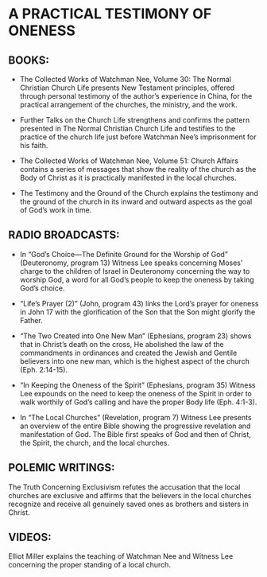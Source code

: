 # A PRACTICAL TESTIMONY OF ONENESS

## BOOKS:

* The Collected Works of Watchman Nee, Volume 30: The Normal Christian Church Life presents New Testament principles, offered through personal testimony of the author’s experience in China, for the practical arrangement of the churches, the ministry, and the work.

* Further Talks on the Church Life strengthens and confirms the pattern presented in The Normal Christian Church Life and testifies to the practice of the church life just before Watchman Nee’s imprisonment for his faith.

* The Collected Works of Watchman Nee, Volume 51: Church Affairs contains a series of messages that show the reality of the church as the Body of Christ as it is practically manifested in the local churches.

* The Testimony and the Ground of the Church explains the testimony and the ground of the church in its inward and outward aspects as the goal of God’s work in time.

## RADIO BROADCASTS:

* In “God’s Choice—The Definite Ground for the Worship of God” (Deuteronomy, program 13) Witness Lee speaks concerning Moses’ charge to the children of Israel in Deuteronomy concerning the way to worship God, a word for all God’s people to keep the oneness by taking God’s choice.

* “Life’s Prayer (2)” (John, program 43) links the Lord’s prayer for oneness in John 17 with the glorification of the Son that the Son might glorify the Father.

* “The Two Created into One New Man” (Ephesians, program 23) shows that in Christ’s death on the cross, He abolished the law of the commandments in ordinances and created the Jewish and Gentile believers into one new man, which is the highest aspect of the church (Eph. 2:14-15).

* “In Keeping the Oneness of the Spirit” (Ephesians, program 35) Witness Lee expounds on the need to keep the oneness of the Spirit in order to walk worthily of God’s calling and have the proper Body life (Eph. 4:1-3).

* In “The Local Churches” (Revelation, program 7) Witness Lee presents an overview of the entire Bible showing the progressive revelation and manifestation of God. The Bible first speaks of God and then of Christ, the Spirit, the church, and the local churches.

## POLEMIC WRITINGS:

The Truth Concerning Exclusivism refutes the accusation that the local churches are exclusive and affirms that the believers in the local churches recognize and receive all genuinely saved ones as brothers and sisters in Christ.

## VIDEOS:

Elliot Miller explains the teaching of Watchman Nee and Witness Lee concerning the proper standing of a local church.
